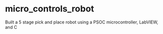 # micro_controls_robot
Built a 5 stage pick and place robot using a PSOC microcontroller, LabVIEW, and C
